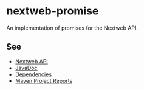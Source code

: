 nextweb-promise
==========

An implementation of promises for the Nextweb API.

## See

- [Nextweb API](http://nextweb.io)
- [JavaDoc](http://modules.appjangle.com/nextweb-promise/latest/apidocs/index.html)
- [Dependencies](http://modules.appjangle.com/nextweb-promise/latest/dependencies.html)
- [Maven Project Reports](http://modules.appjangle.com/nextweb-promise/latest/project-reports.html)

